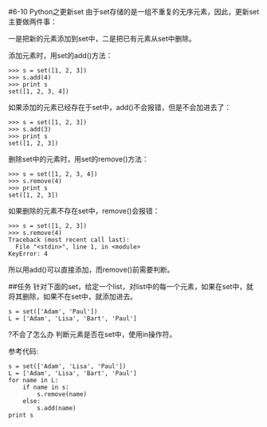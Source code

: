 #6-10 Python之更新set
由于set存储的是一组不重复的无序元素，因此，更新set主要做两件事：

一是把新的元素添加到set中，二是把已有元素从set中删除。

添加元素时，用set的add()方法：

	>>> s = set([1, 2, 3])
	>>> s.add(4)
	>>> print s
	set([1, 2, 3, 4])
如果添加的元素已经存在于set中，add()不会报错，但是不会加进去了：

	>>> s = set([1, 2, 3])
	>>> s.add(3)
	>>> print s
	set([1, 2, 3])
删除set中的元素时，用set的remove()方法：

	>>> s = set([1, 2, 3, 4])
	>>> s.remove(4)
	>>> print s
	set([1, 2, 3])
如果删除的元素不存在set中，remove()会报错：

	>>> s = set([1, 2, 3])
	>>> s.remove(4)
	Traceback (most recent call last):
	  File "<stdin>", line 1, in <module>
	KeyError: 4
所以用add()可以直接添加，而remove()前需要判断。

##任务
针对下面的set，给定一个list，对list中的每一个元素，如果在set中，就将其删除，如果不在set中，就添加进去。

	s = set(['Adam', 'Paul'])
	L = ['Adam', 'Lisa', 'Bart', 'Paul']
?不会了怎么办
判断元素是否在set中，使用in操作符。

参考代码:

	s = set(['Adam', 'Lisa', 'Paul'])
	L = ['Adam', 'Lisa', 'Bart', 'Paul']
	for name in L:
	    if name in s:
	        s.remove(name)
	    else:
	        s.add(name)
	print s
